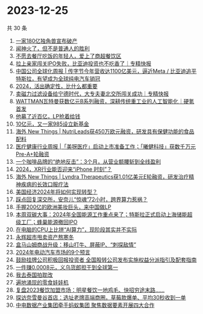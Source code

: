 # 2023-12-25

共 30 条

<!-- BEGIN 36KR -->
<!-- 最后更新时间 2023-12-25 02:06:43 +0800 -->
1. [一家180亿独角兽宣布破产](https://36kr.com/p/2573090979194498)
1. [闻神火了，但不是普通人的胜利](https://36kr.com/p/2573968321701512)
1. [不愿去餐厅吃饭的年轻人，爱上了商超餐饮区](https://36kr.com/p/2573305522234752)
1. [拉上亲家闯关IPO失败，比亚迪投资也不吃香了｜专精快报](https://36kr.com/p/2574092620490115)
1. [中国公司全球化周报 | 传字节今年营收达1100亿美元，逼近Meta / 比亚迪追平特斯拉，有望成为全球纯电汽车销冠](https://36kr.com/p/2573183146321288)
1. [2024，活出确定性，比什么都重要](https://36kr.com/p/2573378223089288)
1. [卖磁力过滤设备给宁德时代，大专夫妻北交所闯关成功｜专精快报](https://36kr.com/p/2574090521962120)
1. [WATTMAN瓦特曼获数亿元B系列融资，深耕传统重工业的人工智能化｜硬氪首发](https://36kr.com/p/2574085077280133)
1. [他募了近百亿，LP抢着给钱](https://36kr.com/p/2572831914730882)
1. [10亿元，又一家985设立新基金](https://36kr.com/p/2574382712186500)
1. [海外 New Things | NutriLeads获450万欧元融资，研发具有保健功能的食品配料](https://36kr.com/p/2573027005425027)
1. [医疗健康行业周报 |「美呀医疗」启动上市准备工作；「曦健科技」获数千万元Pre-A+轮融资](https://36kr.com/p/2572009871189641)
1. [一个咖啡品牌的“绝地反击”：3个月，从营业额腰斩到全线盈利](https://36kr.com/p/2545780088399368)
1. [2024，XR行业能否迎来“iPhone 时刻”？](https://36kr.com/p/2573315170312322)
1. [海外 New Things | Lyndra Therapeutics获1.01亿美元E轮融资，研发治疗精神疾病的长效口服疗法](https://36kr.com/p/2573031235298944)
1. [美国经济2024年将如何实现转型？](https://36kr.com/p/2572824308442761)
1. [踩点回复深交所，安奈儿“惊魂”72小时，跨界算力惹祸？](https://36kr.com/p/2572684541206406)
1. [手握200亿的欧洲美妆巨头，来中国做LP](https://36kr.com/p/2574244396574338)
1. [本周双碳大事：2024年全国能源工作重点来了；特斯拉正式启动上海储能超级工厂；蜂巢能源撤回IPO](https://36kr.com/p/2574301377848962)
1. [在电脑的CPU上比拼“AI算力”，现阶段其实并不实际](https://36kr.com/p/2573442207556992)
1. [永辉超市甩卖资产熬寒冬](https://36kr.com/p/2572017376976770)
1. [盒马山姆商战升级：移山打牛、屏蔽IP、“刺探敌情”](https://36kr.com/p/2572014922883206)
1. [2024年电动汽车市场的9个预言](https://36kr.com/p/2571941295171204)
1. [鼓励挂牌公司积极回报投资者 全国股转公司发布实施权益分派指引及配套指南](https://36kr.com/p/2572625052558979)
1. [一件赚0.0008元，义乌货郎担干到全球第一](https://36kr.com/p/2547873654708608)
1. [我去泰国拍耽改](https://36kr.com/p/2550699471935618)
1. [遍地涌现的零食娃娃机](https://36kr.com/p/2571914739918211)
1. [复盘2023餐饮加盟市场：明星餐饮一地鸡毛、快招穷途末路……](https://36kr.com/p/2572994254331783)
1. [探访奈雪曼谷首店：选址老牌高端商圈，草莓款爆单、平均30秒收到一单](https://36kr.com/p/2550425847126407)
1. [中电数据产业集团牵手蚂蚁集团 聚焦数据要素开展四大合作](https://36kr.com/p/2574484863821448)
<!-- END 36KR -->